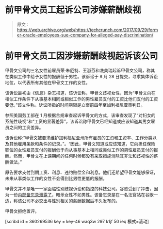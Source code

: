 # 前甲骨文员工起诉公司涉嫌薪酬歧视

> 原文：<https://web.archive.org/web/https://techcrunch.com/2017/09/29/former-oracle-employees-sue-company-for-alleged-pay-discrimination/>

# 前甲骨文员工因涉嫌薪酬歧视起诉该公司

甲骨文公司的三名女性前雇员荣·朱厄特、王淑芬和冼美瑞起诉甲骨文公司，称其在类似工作中给予女性的报酬低于男性。该诉讼于 8 月 28 日提交，寻求集体诉讼地位，以代表所有其他在甲骨文工作的女性。

该诉讼最初由《信息》杂志报道，该诉讼称，甲骨文歧视女性，因为“甲骨文向在相似工作条件下从事基本相同或相似工作的男性雇员支付的工资比他们支付的工资要低，”该文件称。诉讼所指的时间期限是立案前四年至加利福尼亚审判日。

参照美国劳工部在 1 月根据合规审查起诉甲骨文的方式，该审查发现了“对妇女的系统性歧视”和“工资的显著差异”，该诉讼称甲骨文已经知道或应该知道其男女雇员之间的工资差异。

该诉讼称:“甲骨文被要求维护加利福尼亚州所有雇员的工资和工资率、工作分类以及其他雇用条款和条件的记录。”。“因此，甲骨文知道或应该知道，它向担任保险职位的女性雇员支付的报酬低于向从事基本上相同或类似工作的男性雇员支付的报酬。然而，甲骨文在上课期间的任何时候都没有采取措施消除其非法和歧视性的薪酬做法。”

原告要求支付到期工资、利息、违约赔偿金和利息。他们还希望甲骨文能够保证，未来从事类似工作的女性不会得到比男性更低的报酬。

甲骨文并不是唯一一家面临性别歧视诉讼和指控的科技公司。谷歌受到了抨击，因为一份[内部备忘录泄露了](https://web.archive.org/web/20230326060953/https://techcrunch.com/2017/08/07/google-fires-memo-author/)，暗示女性不如男性。该备忘录是在一名法官站在谷歌一边，称该公司不必交出与性别相关的薪酬数据后不久发布的。

甲骨文拒绝置评。

[scribd id = 360269536 key = key-46 waq3w 297 k1jf 50 ieq 模式=滚动]